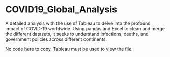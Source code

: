 # COVID19_Global_Analysis
A detailed analysis with the use of Tableau to delve into the profound impact of COVID-19 worldwide. Using pandas and Excel to clean and merge the different datasets, it seeks to understand infections, deaths, and government policies across different continents.

No code here to copy, Tableau must be used to view the file.
